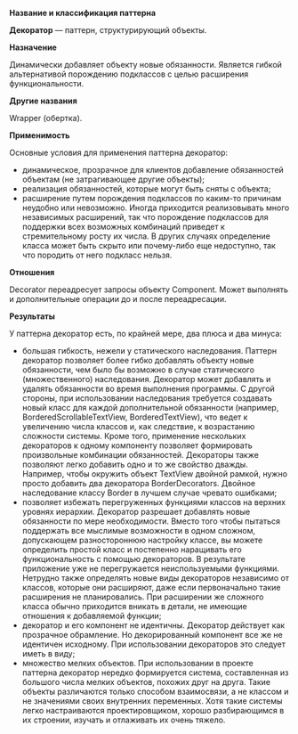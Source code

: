 ﻿**Название и классификация паттерна﻿**
 
﻿**Декоратор﻿** — паттерн, структурирующий объекты.
 
﻿**Назначение﻿**
 
Динамически добавляет объекту новые обязанности. Является гибкой альтернативой порождению подклассов с целью расширения функциональности.

﻿**Другие названия﻿**
 
Wrapper (обертка).

﻿**Применимость﻿**
 
Основные условия для применения паттерна декоратор:
* динамическое, прозрачное для клиентов добавление обязанностей объектам (не затрагивающее другие объекты);
* реализация обязанностей, которые могут быть сняты с объекта;
* расширение путем порождения подклассов по каким-то причинам неудобно или невозможно. Иногда приходится реализовывать много независимых расширений, так что порождение подклассов для поддержки всех возможных комбинаций приведет к стремительному росту их числа. В других случаях определение класса может быть скрыто или почему-либо еще недоступно, так что породить от него подкласс нельзя.

﻿**Отношения﻿**
 
Decorator переадресует запросы объекту Component. Может выполнять и дополнительные операции до и после переадресации.

﻿**Результаты﻿**
 
У паттерна декоратор есть, по крайней мере, два плюса и два минуса:
* большая гибкость, нежели у статического наследования. Паттерн декоратор позволяет более гибко добавлять объекту новые обязанности, чем было бы возможно в случае статического (множественного) наследования. Декоратор может добавлять и удалять обязанности во время выполнения программы. С другой стороны, при использовании наследования требуется создавать новый класс для каждой дополнительной обязанности (например, BorderedScrollableTextView, BorderedTextView), что ведет к увеличению числа классов и, как следствие, к возрастанию сложности системы. Кроме того, применение нескольких декораторов к одному компоненту позволяет формировать произвольные комбинации обязанностей.
Декораторы также позволяют легко добавить одно и то же свойство дважды. Например, чтобы окружить объект TextView двойной рамкой, нужно просто добавить два декоратора BorderDecorators. Двойное наследование классу Border в лучшем случае чревато ошибками;
* позволяет избежать перегруженных функциями классов на верхних уровнях иерархии. Декоратор разрешает добавлять новые обязанности по мере необходимости. Вместо того чтобы пытаться поддержать все мыслимые возможности в одном сложном, допускающем разностороннюю настройку классе, вы можете определить простой класс и постепенно наращивать его функциональность с помощью декораторов. В результате приложение уже не перегружается неиспользуемыми функциями. Нетрудно также определять новые виды декораторов независимо от классов, которые они расширяют, даже если первоначально такие расширения не планировались. При расширении же сложного класса обычно приходится вникать в детали, не имеющие отношения к добавляемой функции;
* декоратор и его компонент не идентичны. Декоратор действует как прозрачное обрамление. Но декорированный компонент все же не идентичен исходному. При использовании декораторов это следует иметь в виду;
* множество мелких объектов. При использовании в проекте паттерна декоратор нередко формируется система, составленная из большого числа мелких объектов, похожих друг на друга. Такие объекты различаются только способом взаимосвязи, а не классом и не значениями своих внутренних переменных. Хотя такие системы легко настраиваются проектировщиком, хорошо разбирающимся в их строении, изучать и отлаживать их очень тяжело.
